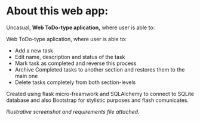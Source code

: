 # About this web app:

Uncasual, **Web ToDo-type aplication,** where user is able to:

Web ToDo-type aplication, where user is able to:
- Add a new task
- Edit name, description and status of the task
- Mark task as completed and reverse this process
- Archive Completed tasks to another section and restores them to the main one
- Delete tasks completely from both section-levels

Created using flask micro-freamwork and SQLAlchemy to connect to SQLite database
and also Bootstrap for stylistic purposes and flash comunicates.


*Illustrative screenshot and requirements file attached.*
